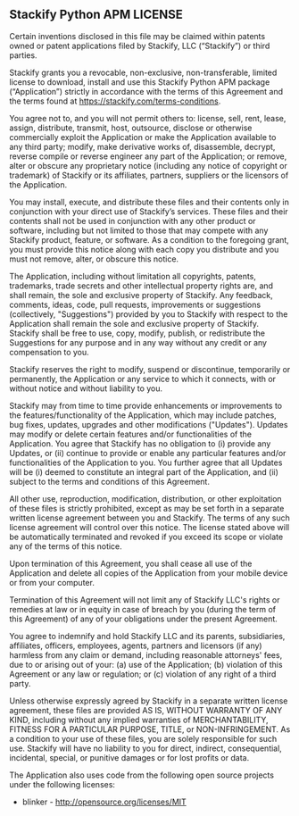 Stackify Python APM LICENSE
---

Certain inventions disclosed in this file may be claimed within patents owned or patent applications filed by
Stackify, LLC (“Stackify”) or third parties.

Stackify grants you a revocable, non-exclusive, non-transferable, limited license to download, install and use this
Stackify Python APM package (“Application”) strictly in accordance with the terms of this Agreement and the terms found
at https://stackify.com/terms-conditions.

You agree not to, and you will not permit others to: license, sell, rent, lease, assign, distribute, transmit, host,
outsource, disclose or otherwise commercially exploit the Application or make the Application available to any third
party; modify, make derivative works of, disassemble, decrypt, reverse compile or reverse engineer any part of the
Application; or remove, alter or obscure any proprietary notice (including any notice of copyright or trademark) of
Stackify or its affiliates, partners, suppliers or the licensors of the Application.

You may install, execute, and distribute these files and their contents only in conjunction with your direct use of
Stackify’s services. These files and their contents shall not be used in conjunction with any other product or
software, including but not limited to those that may compete with any Stackify product, feature, or software. As a
condition to the foregoing grant, you must provide this notice along with each copy you distribute and you must not
remove, alter, or obscure this notice.

The Application, including without limitation all copyrights, patents, trademarks, trade secrets and other intellectual
property rights are, and shall remain, the sole and exclusive property of Stackify. Any feedback, comments, ideas,
code, pull requests, improvements or suggestions (collectively, "Suggestions") provided by you to Stackify with respect
to the Application shall remain the sole and exclusive property of Stackify. Stackify shall be free to use, copy,
modify, publish, or redistribute the Suggestions for any purpose and in any way without any credit or any compensation
to you.

Stackify reserves the right to modify, suspend or discontinue, temporarily or permanently, the Application or any
service to which it connects, with or without notice and without liability to you.

Stackify may from time to time provide enhancements or improvements to the features/functionality of the Application,
which may include patches, bug fixes, updates, upgrades and other modifications ("Updates"). Updates may modify or
delete certain features and/or functionalities of the Application. You agree that Stackify has no obligation to (i)
provide any Updates, or (ii) continue to provide or enable any particular features and/or functionalities of the
Application to you. You further agree that all Updates will be (i) deemed to constitute an integral part of the
Application, and (ii) subject to the terms and conditions of this Agreement.

All other use, reproduction, modification, distribution, or other exploitation of these files is strictly prohibited,
except as may be set forth in a separate written license agreement between you and Stackify.  The terms of any such
license agreement will control over this notice.  The license stated above will be automatically terminated and
revoked if you exceed its scope or violate any of the terms of this notice.

Upon termination of this Agreement, you shall cease all use of the Application and delete all copies of the
Application from your mobile device or from your computer.

Termination of this Agreement will not limit any of Stackify LLC's rights or remedies at law or in equity in case of
breach by you (during the term of this Agreement) of any of your obligations under the present Agreement.

You agree to indemnify and hold Stackify LLC and its parents, subsidiaries, affiliates, officers, employees, agents,
partners and licensors (if any) harmless from any claim or demand, including reasonable attorneys' fees, due to or
arising out of your: (a) use of the Application; (b) violation of this Agreement or any law or regulation; or (c)
violation of any right of a third party.

Unless otherwise expressly agreed by Stackify in a separate written license agreement, these files are provided
AS IS, WITHOUT WARRANTY OF ANY KIND, including without any implied warranties of MERCHANTABILITY, FITNESS FOR A
PARTICULAR PURPOSE, TITLE, or NON-INFRINGEMENT.  As a condition to your use of these files, you are solely responsible
for such use. Stackify will have no liability to you for direct, indirect, consequential, incidental, special, or
punitive damages or for lost profits or data.

The Application also uses code from the following open source projects under the following licenses:

* blinker - http://opensource.org/licenses/MIT
